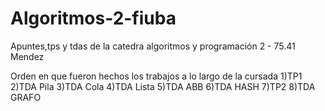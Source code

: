 # Algoritmos-2-fiuba
Apuntes,tps y tdas de la catedra algoritmos y programación 2 - 75.41 Mendez

Orden en que fueron hechos los trabajos a lo largo de la cursada
  1)TP1
  2)TDA Pila
  3)TDA Cola
  4)TDA Lista
  5)TDA ABB
  6)TDA HASH
  7)TP2
  8)TDA GRAFO
